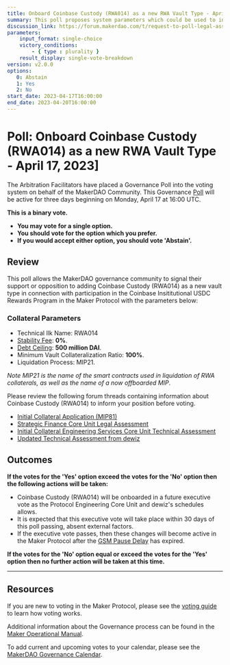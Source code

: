 ```yaml
---
title: Onboard Coinbase Custody (RWA014) as a new RWA Vault Type - April 17, 2023
summary: This poll proposes system parameters which could be used to initialize Coinbase Custody (RWA014) as a new RWA vault type in connection with participation in the Coinbase Insititutional USDC Rewards Program.
discussion_link: https://forum.makerdao.com/t/request-to-poll-legal-assessment-onboarding-coinbase-usdc-institutional-rewards/20562
parameters:
    input_format: single-choice
    victory_conditions:
        - { type : plurality }
    result_display: single-vote-breakdown
version: v2.0.0
options:
   0: Abstain
   1: Yes
   2: No
start_date: 2023-04-17T16:00:00
end_date: 2023-04-20T16:00:00
---
```

# Poll: Onboard Coinbase Custody (RWA014) as a new RWA Vault Type - April 17, 2023]

The Arbitration Facilitators have placed a Governance Poll into the voting system on behalf of the MakerDAO Community. This Governance [Poll](https://manual.makerdao.com/governance/governance-cycle/weekly-governance-cycle#weekly-governance-cycle-definitions-mip16c1) will be active for three days beginning on Monday, April 17 at 16:00 UTC.

**This is a binary vote.**
- **You may vote for a single option.**
- **You should vote for the option which you prefer.**
- **If you would accept either option, you should vote 'Abstain'.**

## Review

This poll allows the MakerDAO governance community to signal their support or opposition to adding Coinbase Custody (RWA014) as a new vault type in connection with participation in the Coinbase Insititutional USDC Rewards Program in the Maker Protocol with the parameters below:

### Collateral Parameters

* Technical Ilk Name: RWA014
* [Stability Fee](https://manual.makerdao.com/parameter-index/vault-risk/param-stability-fee): **0%**.
* [Debt Ceiling](https://manual.makerdao.com/parameter-index/vault-risk/param-debt-ceiling): **500 million DAI**.
* Minimum Vault Collateralization Ratio: **100%**.
* Liquidation Process: MIP21. 

*Note MIP21 is the name of the smart contracts used in liquidation of RWA collaterals, as well as the name of a now offboarded MIP*.

Please review the following forum threads containing information about Coinbase Custody (RWA014) to inform your position before voting.
* [Initial Collateral Application (MIP81)](https://forum.makerdao.com/t/mip81-coinbase-usdc-institutional-rewards/17703)
* [Strategic Finance Core Unit Legal Assessment](https://forum.makerdao.com/t/coinbase-custody-legal-assessment/20384)
* [Initial Collateral Engineering Services Core Unit Technical Assessment](https://forum.makerdao.com/t/rwa014-coinbase-custody-interim-ces-domain-team-assessment/19171)
* [Updated Technical Assessment from dewiz](https://forum.makerdao.com/t/rwa014-coinbase-custody-interim-ces-domain-team-assessment/19171/2)

## Outcomes

**If the votes for the 'Yes' option exceed the votes for the 'No' option then the following actions will be taken:**
* Coinbase Custody (RWA014) will be onboarded in a future executive vote as the Protocol Engineering Core Unit and dewiz's schedules allows.
* It is expected that this executive vote will take place within 30 days of this poll passing, absent external factors.
* If the executive vote passes, then these changes will become active in the Maker Protocol after the [GSM Pause Delay](https://manual.makerdao.com/parameter-index/core/param-gsm-pause-delay) has expired.

**If the votes for the 'No' option equal or exceed the votes for the 'Yes' option then no further action will be taken at this time.**

---

## Resources

If you are new to voting in the Maker Protocol, please see the [voting guide](https://manual.makerdao.com/governance/voting-in-makerdao/on-chain-governance) to learn how voting works.

Additional information about the Governance process can be found in the [Maker Operational Manual](https://manual.makerdao.com).

To add current and upcoming votes to your calendar, please see the [MakerDAO Governance Calendar](https://manual.makerdao.com/makerdao/calendars/governance-calendar).
